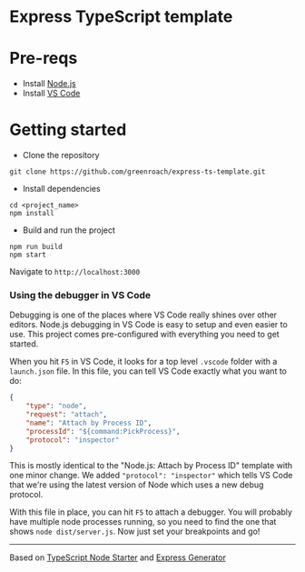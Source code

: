 # Express TypeScript template

# Pre-reqs
- Install [Node.js](https://nodejs.org/en/)
- Install [VS Code](https://code.visualstudio.com/)

# Getting started
- Clone the repository
```
git clone https://github.com/greenroach/express-ts-template.git
```
- Install dependencies
```
cd <project_name>
npm install
```
- Build and run the project
```
npm run build
npm start
```
Navigate to `http://localhost:3000`

### Using the debugger in VS Code
Debugging is one of the places where VS Code really shines over other editors.
Node.js debugging in VS Code is easy to setup and even easier to use. 
This project comes pre-configured with everything you need to get started.

When you hit `F5` in VS Code, it looks for a top level `.vscode` folder with a `launch.json` file.
In this file, you can tell VS Code exactly what you want to do:

```json
{
    "type": "node",
    "request": "attach",
    "name": "Attach by Process ID",
    "processId": "${command:PickProcess}",
    "protocol": "inspector"
}
```
This is mostly identical to the "Node.js: Attach by Process ID" template with one minor change.
We added `"protocol": "inspector"` which tells VS Code that we're using the latest version of Node which uses a new debug protocol.

With this file in place, you can hit `F5` to attach a debugger.
You will probably have multiple node processes running, so you need to find the one that shows `node dist/server.js`.
Now just set your breakpoints and go!

--------------------
Based on [TypeScript Node Starter](https://github.com/Microsoft/TypeScript-Node-Starter) and [Express Generator](https://github.com/expressjs/generator)